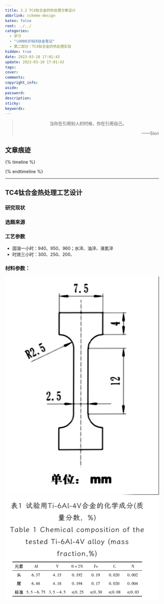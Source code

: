```yaml
---
title: 2.2 TC4钛合金的热处理方案设计
abbrlink: scheme-design
katex: false
root: ../../
categories:
  - 学习
  - "\U0001F6E6钛金笔记"
  - 第二部分：TC4钛合金的热处理实验
hidden: true
date: 2023-03-10 17:01:43
update: 2023-03-10 17:01:43
tags:
cover:
comments:
copyright_info:
aside:
password:
description:
sticky:
keywords:
---
```


> <center>当你在引用别人的时候，你在引用自己。</center>
> <p align="right">——Sion</p>
## 文章痕迹
{% timeline %}
<!-- timeline 2023-03-10-->
<!-- endtimeline -->
{% endtimeline %}

-----

## TC4钛合金热处理工艺设计
### 研究现状
### 选题来源
### 工艺参数
* 固溶一小时：940、950、960；水淬、油淬、液氮淬
* 时效三小时：300、250、200、

### 材料参数：
![](../../../../images/20230102/IMG_20230310_172949.jpg)
![模仿这个样式写](../../../../images/20230102/Screenshot_2023-03-10-16-52-04-249_cnki.net.psmc-edit.jpg)